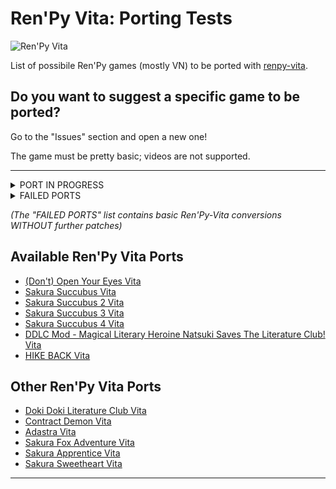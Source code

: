 # Ren'Py Vita: Porting Tests


![Ren'Py Vita](https://i.ibb.co/MB8wvG6/Tk-L6-PRey-H926q-Ph9utlp-Nv6-HUihn-I6-X0-RUh-Gnlg-sc.webp)

List of possibile Ren'Py games (mostly VN) to be ported with [renpy-vita](https://github.com/SonicMastr/renpy-vita).



## Do you want to suggest a specific game to be ported? 
Go to the "Issues" section and open a new one! 

The game must be pretty basic; videos are not supported.

---


<details><summary>PORT IN PROGRESS</summary>
<p>

#### WORKING ON:
      - Maid Mansion
      - Harvest December: Reharvested
      - Sakura MMO
      - Sakura Succubus 5
  
 #### FUTURE TESTS / SUGGESTIONS:
      - Sakura Sadist
      - Would you like to run an idol café?
      - Legends of Talia: Arcadia
      - Katawa Shoujo
      - Coming Out on Top
      - Higurashi Matsuri
      - Fall of Drop
      - Sound Into Prison
      - Fatal Twelve
      - Coffee Talk!
      - Kiss for the Petals: Maidens of Michael renpy
      - Chemically Bonded
      - Dark Nights / https://pinlin.itch.io/darknights
      - Down on the Corner / https://lemmasoft.renai.us/forums/viewtopic.php?f=11&t=6973
      - Locked-In / https://renai.us/game/locked-in
      - Mein Waifu Is the Führer / 
      - My Neighbor is a Yandere!? / https://vndb.org/v21493
      - No One But You / https://vndb.org/v17564
      - The Censor / https://vndb.org/v17749
      - Immortal Snake Nest
      - Stillwater
      - The Language of Love
      - Ascendant Hearts
      - Anomie
      - Chaos Head NoAH's fan made remake
      - Loren The Amazon Princess
      - Nothing Special / https://pempille.itch.io/nothing-special
      - Sleepless Night
      - Sleepless Night 2: Ladies' Night(mare)
      - The Black Beast

</p>
</details>

<details><summary>FAILED PORTS</summary>
<p>

      
 #### UNAVOIDABLE REN'PY ERROR DURING GAME SESSION:
      - Sakura Dungeon (1st fight)
      - Milk Outside a Bag of Milk Outside a Bag of Milk (Opening cutscenes and starting the main game)

  
 #### DOESN'T BOOT:
      - Toketsu
      - Analogue - A Hate Story
      - Strike The Light
      - Hate Plus
      - Long Live the Queen
      - Over The Hills And Far Away
</p>
</details>

_(The "FAILED PORTS" list contains basic Ren'Py-Vita conversions WITHOUT further patches)_

## Available Ren'Py Vita Ports
- [(Don't) Open Your Eyes Vita](https://github.com/SilverCrow2323/Don-t-OpenYourVita)
- [Sakura Succubus Vita](https://github.com/SilverCrow2323/Sakura-Succubus-Vita)
- [Sakura Succubus 2 Vita](https://github.com/SilverCrow2323/Sakura-Succubus-2-Vita)
- [Sakura Succubus 3 Vita](https://github.com/SilverCrow2323/Sakura-Succubus-3-Vita)
- [Sakura Succubus 4 Vita](https://github.com/SilverCrow2323/Sakura-Succubus-4-Vita)
- [DDLC Mod - Magical Literary Heroine Natsuki Saves The Literature Club! Vita](https://github.com/SilverCrow2323/Magical-Literary-Heroine-Natsuki-Saves-The-Literature-Club-Vita)
- [HIKE BACK Vita](https://github.com/SilverCrow2323/HIKE-BACK-Vita)

## Other Ren'Py Vita Ports
- [Doki Doki Literature Club Vita](https://github.com/SonicMastr/Doki-Doki-Literature-Club-Vita)<br>
- [Contract Demon Vita](https://github.com/SonicMastr/Contract-Demon-Vita)
- [Adastra Vita](https://www.reddit.com/r/Adastra_/comments/tctmeg/port_of_adastra_for_the_ps_vita/)
- [Sakura Fox Adventure Vita](https://github.com/deepestdrive/Sakura-Fox-vita)
- [Sakura Apprentice Vita](https://github.com/deepestdrive/Sakura-Apprentice-vita)
- [Sakura Sweetheart Vita](https://github.com/deepestdrive/Sakura-Sweetheart-vita)

---



